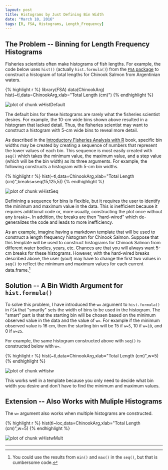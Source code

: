 ```yaml
---
layout: post
title: Histograms by Just Defining Bin Width
date: "March 10, 2016"
tags: [R, FSA, Histograms, Length_Frequency]
---
```





## The Problem -- Binning for Length Frequency Histograms

Fisheries scientists often make histograms of fish lengths.  For example, the code below uses `hist()` (actually `hist.formula()`) from the [`FSA` package](https://github.com/droglenc/FSA/blob/master/README.md) to construct a histogram of total lengths for Chinook Salmon from Argentinian waters.


{% highlight r %}
library(FSA)
data(ChinookArg)
hist(~tl,data=ChinookArg,xlab="Total Length (cm)")
{% endhighlight %}

![plot of chunk wHistDefault](http://derekogle.com/fishR/figures/wHistDefault-1.png)

The default bins for these histograms are rarely what the fisheries scientist desires.  For example, the 10-cm wide bins shown above resulted in a histogram that lacked detail.  Thus, the fisheries scientist may want to construct a histogram with 5-cm wide bins to reveal more detail.

As described in the [Introductory Fisheries Analysis with R](http://derekogle.com/IFAR/) book, specific bin widths may be created by creating a sequence of numbers that represent the lower values of each bin.  This sequence is most easily created with `seq()` which takes the minimum value, the maximum value, and a step value (which will be the bin width) as its three arguments.  For example, the following constructs a histogram with 5-cm bin widths.


{% highlight r %}
hist(~tl,data=ChinookArg,xlab="Total Length (cm)",breaks=seq(15,125,5))
{% endhighlight %}

![plot of chunk wHistSeq](http://derekogle.com/fishR/figures/wHistSeq-1.png)

Definining a sequence for bins is flexible, but it requires the user to identify the minimum and maximum value in the data.  This is inefficient because it requires additional code or, more usually, constructing the plot once without any `breaks=`.  In addition, the breaks are then "hard-wired" which de-generalizes the code and leads to more inefficiency.

As an example, imagine having a markdown template that will be used to construct a length frequency histogram for Chinook Salmon.  Suppose that this template will be used to construct histograms for Chinook Salmon from different water bodies, years, etc.   Chances are that you will always want 5-cm breaks for these histograms.  However, with the hard-wired breaks described above, the user (you!) may have to change the first two values in `seq()` to reflect the minimum and maximum values for each current data.frame.[^1]

[^1]: You could use the results from `min()` and `max()` in the `seq()`, but that is cumbersome code.

## Solution -- A Bin Width Argument for `hist.formula()`

To solve this problem, I have introduced the `w=` argument to `hist.formula()` in `FSA` that "smartly" sets the width of bins to be used in the histogram.  The "smart" part is that the starting bin will be chosen based on the minimum observed value in the data and the value of `w=`.  For example if the minimum observed value is 16 cm, then the starting bin will be 15 if `w=5`, 10 if `w=10`, and 0 if `w=25`.

For example, the same histogram constructed above with `seq()` is constructed below with `w=`.


{% highlight r %}
hist(~tl,data=ChinookArg,xlab="Total Length (cm)",w=5)
{% endhighlight %}

![plot of chunk wHistw](http://derekogle.com/fishR/figures/wHistw-1.png)

This works well in a template because you only need to decide what bin width you desire and don't have to find the minimum and maximum values.

## Extension -- Also Works with Muliple Histograms

The `w=` argument also works when multiple histograms are constructed.


{% highlight r %}
hist(tl~loc,data=ChinookArg,xlab="Total Length (cm)",w=5)
{% endhighlight %}

![plot of chunk wHistwMult](http://derekogle.com/fishR/figures/wHistwMult-1.png)

----
